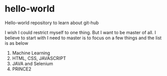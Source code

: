 # hello-world
Hello-world repository to learn about git-hub

I wish I could restrict myself to one thing. But I want to be master of all. I believe to start with I need to master is to focus on a few things and the list is as below
  1) Machine Learning
  2) HTML, CSS, JAVASCRIPT
  3) JAVA and Selenium
  4) PRINCE2
